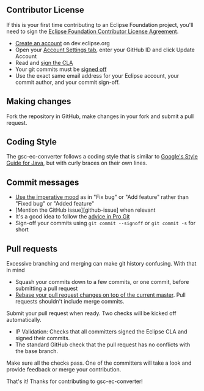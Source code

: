 
Contributor License
-------------------

If this is your first time contributing to an Eclipse Foundation project, you'll need to sign the [Eclipse Foundation Contributor License Agreement][CLA].

- [Create an account](https://dev.eclipse.org/site_login/createaccount.php) on dev.eclipse.org
- Open your [Account Settings tab](https://dev.eclipse.org/site_login/myaccount.php#open_tab_accountsettings), enter your GitHub ID and click Update Account
- Read and [sign the CLA](https://projects.eclipse.org/user/sign/cla)
- Your git commits must be [signed off](https://wiki.eclipse.org/Development_Resources/Contributing_via_Git#Signing_off_on_a_commit)
- Use the exact same email address for your Eclipse account, your commit author, and your commit sign-off.

Making changes
--------------

Fork the repository in GitHub, make changes in your fork and submit a pull request.

Coding Style
------------

The gsc-ec-converter follows a coding style that is similar to [Google's Style Guide for Java][style-guide], but with curly braces on their own lines. 

Commit messages
---------------

- [Use the imperative mood][imperative-mood] as in "Fix bug" or "Add feature" rather than "Fixed bug" or "Added feature"
- [Mention the GitHub issue][github-issue] when relevant
- It's a good idea to follow the [advice in Pro Git](https://git-scm.com/book/ch5-2.html)
- Sign-off your commits using `git commit --signoff` or `git commit -s` for short

Pull requests
-------------

Excessive branching and merging can make git history confusing. With that in mind

- Squash your commits down to a few commits, or one commit, before submitting a pull request
- [Rebase your pull request changes on top of the current master][rebase]. Pull requests shouldn't include merge commits.

Submit your pull request when ready. Two checks will be kicked off automatically.

- IP Validation: Checks that all committers signed the Eclipse CLA and signed their commits.
- The standard GitHub check that the pull request has no conflicts with the base branch.

Make sure all the checks pass. One of the committers will take a look and provide feedback or merge your contribution.

That's it! Thanks for contributing to gsc-ec-converter!

[CLA]:             https://www.eclipse.org/legal/CLA.php
[style-guide]:     https://google.github.io/styleguide/javaguide.html
[rebase]:          https://github.com/edx/edx-platform/wiki/How-to-Rebase-a-Pull-Request
[imperative-mood]: https://github.com/git/git/blob/master/Documentation/SubmittingPatches
